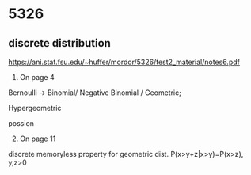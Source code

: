 # 5326
## discrete distribution
https://ani.stat.fsu.edu/~huffer/mordor/5326/test2_material/notes6.pdf

1. On page 4

Bernoulli -> Binomial/ Negative Binomial / Geometric;

Hypergeometric 

possion

2.  On page 11

discrete memoryless property for geometric dist. P(x>y+z|x>y)=P(x>z), y,z>0
